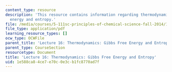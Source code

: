 ```yaml
---
content_type: resource
description: 'This resource contains information regarding thermodynamics: Gibbs free
  energy and entropy.'
file: /media/courses/5-111sc-principles-of-chemical-science-fall-2014/1e588ca84ce7e70c0e3cb1fc8770ad7f_MIT5_111F14_Lec16.pdf
file_type: application/pdf
learning_resource_types: []
ocw_type: OCWFile
parent_title: 'Lecture 16: Thermodynamics: Gibbs Free Energy and Entropy'
parent_type: CourseSection
resourcetype: Document
title: 'Lecture 16: Thermodynamics: Gibbs Free Energy and Entropy'
uid: 1e588ca8-4ce7-e70c-0e3c-b1fc8770ad7f
---
```

